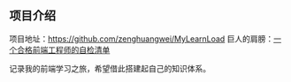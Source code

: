 ## 项目介绍

项目地址：<https://github.com/zenghuangwei/MyLearnLoad>
巨人的肩膀：[一个合格前端工程师的自检清单](https://juejin.im/post/5cc1da82f265da036023b628#heading-45)


记录我的前端学习之旅，希望借此搭建起自己的知识体系。